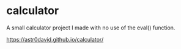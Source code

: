 # calculator

A small calculator project I made with no use of the eval() function.

https://astr0david.github.io/calculator/
